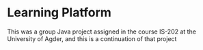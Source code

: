 # Learning Platform
This was a group Java project assigned in the course IS-202 at the University of Agder, and this is a continuation of that project